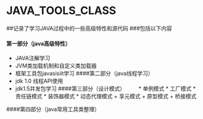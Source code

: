 # JAVA_TOOLS_CLASS
##记录了学习JAVA过程中的一些高级特性和源代码
###包括以下内容
#### 第一部分（java高级特性）
* JAVA注解学习
* JVM类加载机制和自定义类加载器
* 框架工具包javasisiit学习
####第二部分（java线程学习）
* jdk 1.0 线程API使用
* jdk1.5并发包学习
####第三部分（设计模式）
         *  单例模式
         *  工厂模式
         *  责任链模式
         * 装饰器模式
         * 动态代理模式
         + 享元模式
         + 原型模式
         + 桥接模式

####第四部分（java常用工具类整理）

